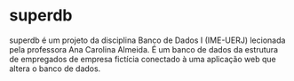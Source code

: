 # superdb

superdb é um projeto da disciplina Banco de Dados I (IME-UERJ) lecionada pela professora Ana Carolina Almeida.
É um banco de dados da estrutura de empregados de empresa fictícia conectado à uma aplicação web que altera o banco de dados.
